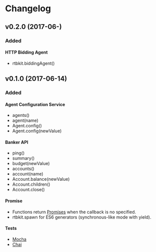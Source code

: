 
# Changelog

## v0.2.0 (2017-06-)  
### Added
#### HTTP Bidding Agent
* rtbkit.biddingAgent()

## v0.1.0 (2017-06-14)  
### Added
#### Agent Configuration Service
* agents()
* agent(name)
* Agent.config()
* Agent.config(newValue)

#### Banker API
* ping()
* summary()
* budget(newValue)
* accounts()
* account(name)
* Account.balance(newValue)
* Account.children()
* Account.close()

#### Promise
* Functions return [Promises] when the callback is no specified.
* rtbkit.spawn for ES6 generators (synchronous-like mode with yield).

#### Tests
* [Mocha]
* [Chai]


[Promises]: https://developer.mozilla.org/en/docs/Web/JavaScript/Reference/Global_Objects/Promise
[Mocha]: https://mochajs.org/
[Chai]: http://chaijs.com/